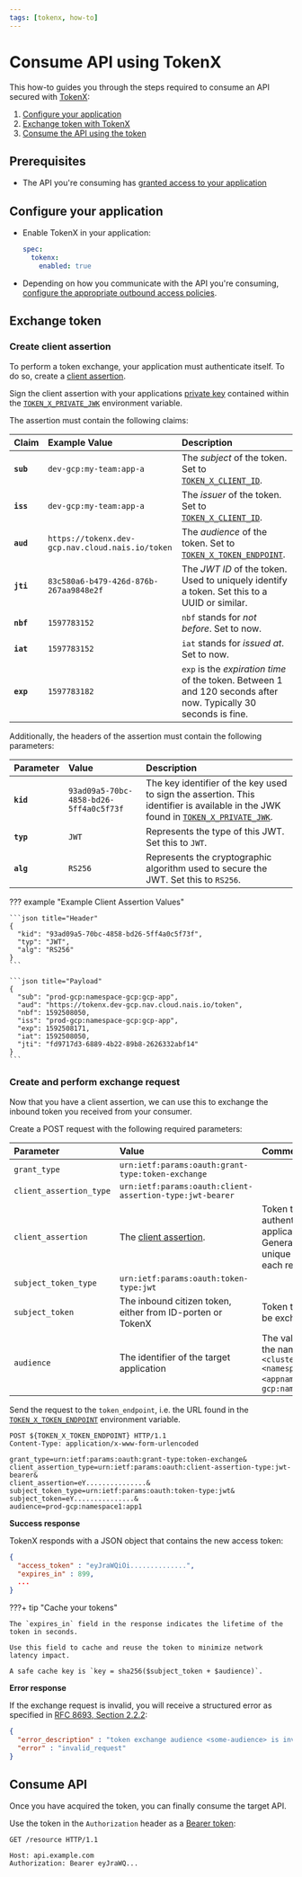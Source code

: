 ```yaml
---
tags: [tokenx, how-to]
---
```


# Consume API using TokenX

This how-to guides you through the steps required to consume an API secured with [TokenX](../README.md):

1. [Configure your application](#configure-your-application)
1. [Exchange token with TokenX](#exchange-token)
1. [Consume the API using the token](#consume-api)

## Prerequisites

- The API you're consuming has [granted access to your application](secure.md#grant-access-to-consumers)

## Configure your application

- Enable TokenX in your application:

    ```yaml title="app.yaml"
    spec:
      tokenx:
        enabled: true
    ```

- Depending on how you communicate with the API you're consuming, [configure the appropriate outbound access policies](../../../workloads/how-to/access-policies.md).

## Exchange token

### Create client assertion

To perform a token exchange, your application must authenticate itself.
To do so, create a [client assertion](../../explanations/README.md#client-assertion).

Sign the client assertion with your applications [private key](../../explanations/README.md#private-keys) contained within the [`TOKEN_X_PRIVATE_JWK`][variables-ref] environment variable.

The assertion must contain the following claims:

| Claim     | Example Value                                    | Description                                                                                                     |
|:----------|:-------------------------------------------------|:----------------------------------------------------------------------------------------------------------------|
| **`sub`** | `dev-gcp:my-team:app-a`                          | The _subject_ of the token. Set to [`TOKEN_X_CLIENT_ID`][variables-ref].                                        |
| **`iss`** | `dev-gcp:my-team:app-a`                          | The _issuer_ of the token. Set to [`TOKEN_X_CLIENT_ID`][variables-ref].                                         |
| **`aud`** | `https://tokenx.dev-gcp.nav.cloud.nais.io/token` | The _audience_ of the token. Set to [`TOKEN_X_TOKEN_ENDPOINT`][variables-ref].                                  |
| **`jti`** | `83c580a6-b479-426d-876b-267aa9848e2f`           | The _JWT ID_ of the token. Used to uniquely identify a token. Set this to a UUID or similar.                    |
| **`nbf`** | `1597783152`                                     | `nbf` stands for _not before_. Set to now.                                                                      |
| **`iat`** | `1597783152`                                     | `iat` stands for _issued at_. Set to now.                                                                       |
| **`exp`** | `1597783182`                                     | `exp` is the _expiration time_ of the token. Between 1 and 120 seconds after now. Typically 30 seconds is fine. |

Additionally, the headers of the assertion must contain the following parameters:

| Parameter | Value                                  | Description                                                                                                                                        |
|:----------|:---------------------------------------|:---------------------------------------------------------------------------------------------------------------------------------------------------|
| **`kid`** | `93ad09a5-70bc-4858-bd26-5ff4a0c5f73f` | The key identifier of the key used to sign the assertion. This identifier is available in the JWK found in [`TOKEN_X_PRIVATE_JWK`][variables-ref]. |
| **`typ`** | `JWT`                                  | Represents the type of this JWT. Set this to `JWT`.                                                                                                |
| **`alg`** | `RS256`                                | Represents the cryptographic algorithm used to secure the JWT. Set this to `RS256`.                                                                |

??? example "Example Client Assertion Values"

    ```json title="Header"
    {
      "kid": "93ad09a5-70bc-4858-bd26-5ff4a0c5f73f",
      "typ": "JWT",
      "alg": "RS256"
    }
    ```

    ```json title="Payload"
    {
      "sub": "prod-gcp:namespace-gcp:gcp-app",
      "aud": "https://tokenx.dev-gcp.nav.cloud.nais.io/token",
      "nbf": 1592508050,
      "iss": "prod-gcp:namespace-gcp:gcp-app",
      "exp": 1592508171,
      "iat": 1592508050,
      "jti": "fd9717d3-6889-4b22-89b8-2626332abf14"
    }
    ```

### Create and perform exchange request

Now that you have a client assertion, we can use this to exchange the inbound token you received from your consumer.

Create a POST request with the following required parameters:

| Parameter               | Value                                                      | Comment                                                                                                |
|:------------------------|:-----------------------------------------------------------|:-------------------------------------------------------------------------------------------------------|
| `grant_type`            | `urn:ietf:params:oauth:grant-type:token-exchange`          |                                                                                                        |
| `client_assertion_type` | `urn:ietf:params:oauth:client-assertion-type:jwt-bearer`   |                                                                                                        |
| `client_assertion`      | The [client assertion](#create-client-assertion).          | Token that authenticates your application. Generate a new, unique assertion for each request.          |                                                                                                                  |
| `subject_token_type`    | `urn:ietf:params:oauth:token-type:jwt`                     |                                                                                                        |
| `subject_token`         | The inbound citizen token, either from ID-porten or TokenX | Token that should be exchanged                                                                         |
| `audience`              | The identifier of the target application                   | The value follows the naming scheme `<cluster>:<namespace>:<appname>`, e.g. `prod-gcp:namespace1:app1` |

Send the request to the `token_endpoint`, i.e. the URL found in the [`TOKEN_X_TOKEN_ENDPOINT`][variables-ref] environment variable.

```http title="Example request"
POST ${TOKEN_X_TOKEN_ENDPOINT} HTTP/1.1
Content-Type: application/x-www-form-urlencoded

grant_type=urn:ietf:params:oauth:grant-type:token-exchange&
client_assertion_type=urn:ietf:params:oauth:client-assertion-type:jwt-bearer&
client_assertion=eY...............&
subject_token_type=urn:ietf:params:oauth:token-type:jwt&
subject_token=eY...............&
audience=prod-gcp:namespace1:app1
```

**Success response**

TokenX responds with a JSON object that contains the new access token:

```json title="Success response"
{
  "access_token" : "eyJraWQiOi..............",
  "expires_in" : 899,
  ...
}
```

???+ tip "Cache your tokens"

    The `expires_in` field in the response indicates the lifetime of the token in seconds.

    Use this field to cache and reuse the token to minimize network latency impact.

    A safe cache key is `key = sha256($subject_token + $audience)`.

**Error response**

If the exchange request is invalid, you will receive a structured error as specified in 
[RFC 8693, Section 2.2.2](https://www.rfc-editor.org/rfc/rfc8693.html#name-error-response):

```json title="Error response"
{
  "error_description" : "token exchange audience <some-audience> is invalid",
  "error" : "invalid_request"
}
```

## Consume API

Once you have acquired the token, you can finally consume the target API.

Use the token in the `Authorization` header as a [Bearer token](../../explanations/README.md#bearer-token):

```http
GET /resource HTTP/1.1

Host: api.example.com
Authorization: Bearer eyJraWQ...
```

[variables-ref]: ../reference/README.md#variables-for-acquiring-tokens
